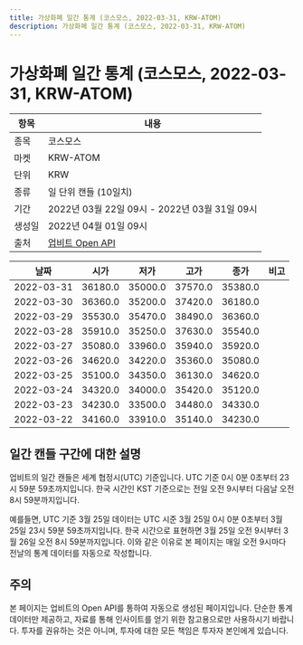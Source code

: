 ```yaml
---
title: 가상화폐 일간 통계 (코스모스, 2022-03-31, KRW-ATOM)
description: 가상화폐 일간 통계 (코스모스, 2022-03-31, KRW-ATOM)
---
```



가상화폐 일간 통계 (코스모스, 2022-03-31, KRW-ATOM)
===

|항목|내용|
|--|--|
|종목|코스모스|
|마켓|KRW-ATOM|
|단위|KRW|
|종류|일 단위 캔들 (10일치)|
|기간|2022년 03월 22일 09시 - 2022년 03월 31일 09시|
|생성일|2022년 04월 01일 09시|
|출처|[업비트 Open API](https://docs.upbit.com)|


|날짜|시가|저가|고가|종가|비고|
|--|--|--|--|--|--|
|2022-03-31|36180.0|35000.0|37570.0|35380.0|    |
|2022-03-30|36360.0|35200.0|37420.0|36180.0|    |
|2022-03-29|35530.0|35470.0|38490.0|36360.0|    |
|2022-03-28|35910.0|35250.0|37630.0|35540.0|    |
|2022-03-27|35080.0|33960.0|35940.0|35920.0|    |
|2022-03-26|34620.0|34220.0|35360.0|35080.0|    |
|2022-03-25|35100.0|34350.0|36130.0|34620.0|    |
|2022-03-24|34320.0|34000.0|35420.0|35120.0|    |
|2022-03-23|34230.0|33500.0|34480.0|34330.0|    |
|2022-03-22|34160.0|33910.0|35140.0|34230.0|    |


일간 캔들 구간에 대한 설명
---


업비트의 일간 캔들은 세계 협정시(UTC) 기준입니다. 
UTC 기준 0시 0분 0초부터 23시 59분 59초까지입니다. 
한국 시간인 KST 기준으로는 전일 오전 9시부터 다음날 오전 8시 59분까지입니다. 


예를들면, UTC 기준 3월 25일 데이터는 UTC 시준 3월 25일 0시 0분 0초부터 3월 25일 23시 59분 59초까지입니다. 
한국 시간으로 표현하면 3월 25일 오전 9시부터 3월 26일 오전 8시 59분까지입니다. 
이와 같은 이유로 본 페이지는 매일 오전 9시마다 전날의 통계 데이터를 자동으로 작성합니다. 


주의
---


본 페이지는 업비트의 Open API를 통하여 자동으로 생성된 페이지입니다. 
단순한 통계 데이터만 제공하고, 자료를 통해 인사이트를 얻기 위한 참고용으로만 사용하시기 바랍니다. 
투자를 권유하는 것은 아니며, 투자에 대한 모든 책임은 투자자 본인에게 있습니다. 
